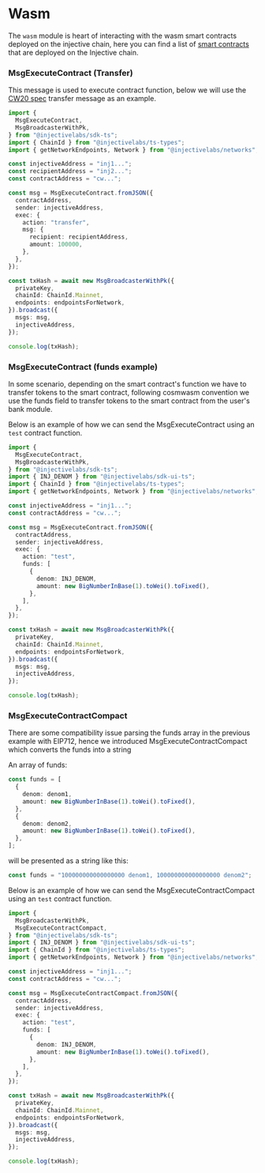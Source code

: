 # Wasm

The `wasm` module is heart of interacting with the wasm smart contracts deployed on the injective chain, here you can find a list of [smart contracts](https://explorer.injective.network/contracts/) that are deployed on the Injective chain.

### MsgExecuteContract (Transfer)

This message is used to execute contract function, below we will use the [CW20 spec](https://github.com/CosmWasm/cw-plus/blob/main/packages/cw20/README.md) transfer message as an example.

```ts
import {
  MsgExecuteContract,
  MsgBroadcasterWithPk,
} from "@injectivelabs/sdk-ts";
import { ChainId } from "@injectivelabs/ts-types";
import { getNetworkEndpoints, Network } from "@injectivelabs/networks";

const injectiveAddress = "inj1...";
const recipientAddress = "inj2...";
const contractAddress = "cw...";

const msg = MsgExecuteContract.fromJSON({
  contractAddress,
  sender: injectiveAddress,
  exec: {
    action: "transfer",
    msg: {
      recipient: recipientAddress,
      amount: 100000,
    },
  },
});

const txHash = await new MsgBroadcasterWithPk({
  privateKey,
  chainId: ChainId.Mainnet,
  endpoints: endpointsForNetwork,
}).broadcast({
  msgs: msg,
  injectiveAddress,
});

console.log(txHash);
```

### MsgExecuteContract (funds example)

In some scenario, depending on the smart contract's function we have to transfer tokens to the smart contract, following cosmwasm convention we use the funds field to transfer tokens to the smart contract from the user's bank module.

Below is an example of how we can send the MsgExecuteContract using an `test` contract function.

```ts
import {
  MsgExecuteContract,
  MsgBroadcasterWithPk,
} from "@injectivelabs/sdk-ts";
import { INJ_DENOM } from "@injectivelabs/sdk-ui-ts";
import { ChainId } from "@injectivelabs/ts-types";
import { getNetworkEndpoints, Network } from "@injectivelabs/networks";

const injectiveAddress = "inj1...";
const contractAddress = "cw...";

const msg = MsgExecuteContract.fromJSON({
  contractAddress,
  sender: injectiveAddress,
  exec: {
    action: "test",
    funds: [
      {
        denom: INJ_DENOM,
        amount: new BigNumberInBase(1).toWei().toFixed(),
      },
    ],
  },
});

const txHash = await new MsgBroadcasterWithPk({
  privateKey,
  chainId: ChainId.Mainnet,
  endpoints: endpointsForNetwork,
}).broadcast({
  msgs: msg,
  injectiveAddress,
});

console.log(txHash);
```

### MsgExecuteContractCompact

There are some compatibility issue parsing the funds array in the previous example with EIP712, hence we introduced MsgExecuteContractCompact which converts the funds into a string

An array of funds:

```ts
const funds = [
  {
    denom: denom1,
    amount: new BigNumberInBase(1).toWei().toFixed(),
  },
  {
    denom: denom2,
    amount: new BigNumberInBase(1).toWei().toFixed(),
  },
];
```

will be presented as a string like this:

```ts
const funds = "100000000000000000 denom1, 100000000000000000 denom2";
```

Below is an example of how we can send the MsgExecuteContractCompact using an `test` contract function.

```ts
import {
  MsgBroadcasterWithPk,
  MsgExecuteContractCompact,
} from "@injectivelabs/sdk-ts";
import { INJ_DENOM } from "@injectivelabs/sdk-ui-ts";
import { ChainId } from "@injectivelabs/ts-types";
import { getNetworkEndpoints, Network } from "@injectivelabs/networks";

const injectiveAddress = "inj1...";
const contractAddress = "cw...";

const msg = MsgExecuteContractCompact.fromJSON({
  contractAddress,
  sender: injectiveAddress,
  exec: {
    action: "test",
    funds: [
      {
        denom: INJ_DENOM,
        amount: new BigNumberInBase(1).toWei().toFixed(),
      },
    ],
  },
});

const txHash = await new MsgBroadcasterWithPk({
  privateKey,
  chainId: ChainId.Mainnet,
  endpoints: endpointsForNetwork,
}).broadcast({
  msgs: msg,
  injectiveAddress,
});

console.log(txHash);
```
